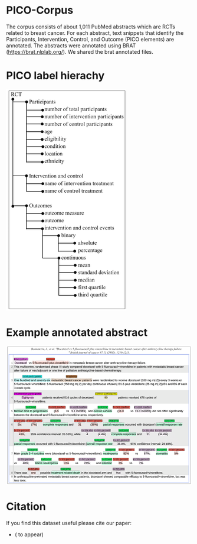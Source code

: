 # PICO-Corpus
The corpus consists of about 1,011 PubMed abstracts which are RCTs related to breast cancer. For each abstract, text snippets that identify the Participants, Intervention, Control, and Outcome (PICO elements) are annotated.
The abstracts were annotated using BRAT (https://brat.nlplab.org/).
We shared the brat annotated files.


# PICO label hierachy 
![](label_hierachy.png)


# Example annotated abstract 
![](example_annotated_abstract.png)



# Citation 
If you find this dataset useful please cite our paper:
* ( to appear)
